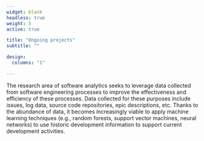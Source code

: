```yaml
---
widget: blank
headless: true
weight: 5
active: true

title: "Ongoing projects"
subtitle: ""

design:
  columns: "1"

---
```


The research area of software analytics seeks to leverage data collected from software engineering processes to improve the effectiveness and efficiency of these processes. Data collected for these purposes include issues, log data, source code repositories, epic descriptions, etc. Thanks to the abundance of data, it becomes increasingly viable to apply machine learning techniques (e.g., random forests, support vector machines, neural networks) to use historic development information to support current development activities.